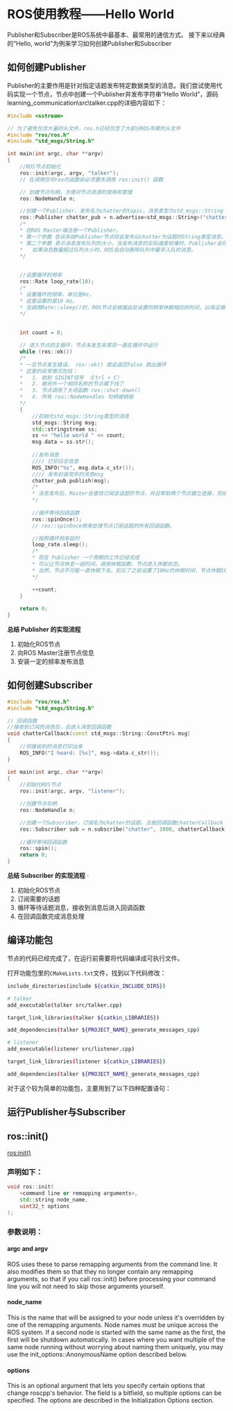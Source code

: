 # ROS使用教程——Hello World

Publisher和Subscriber是ROS系统中最基本、最常用的通信方式。
接下来以经典的“Hello, world”为例来学习如何创建Publisher和Subscriber

## 如何创建Publisher

Publisher的主要作用是针对指定话题发布特定数据类型的消息。我们尝试使用代码实现一个节点，节点中创建一个Publisher并发布字符串“Hello World”，源码learning_communication\src\talker.cpp的详细内容如下：

```cpp
#include <sstream>

// 为了避免包含大量的头文件，ros.h已经包含了大部分ROS所需的头文件
#include "ros/ros.h"
#include "std_msgs/String.h"￼￼        

int main(int argc, char **argv)￼        
{￼            
    //ROS节点初始化
    ros::init(argc, argv, "talker");￼
    // 在调用任何ros的函数前必须要先调用 ros:init() 函数

    // 创建节点句柄，方便对节点资源的使用和管理
    ros::NodeHandle n;

    //创建一个Publisher，发布名为chatter的topic，消息类型为std_msgs::String
    ros::Publisher chatter_pub = n.advertise<std_msgs::String>("chatter", 1000);
    /*
    * 在ROS Master端注册一个Publisher。
    * 第一个参数 告诉系统Publisher节点将会发布以chatter为话题的String类型消息。
    * 第二个参数 表示消息发布队列的大小，当发布消息的实际速度较慢时，Publisher会将消息存储在一定空间的队列中；
    *   如果消息数量超过队列大小时，ROS会自动删除队列中最早入队的消息。
    */

    
    //设置循环的频率
    ros::Rate loop_rate(10);
    /*
    * 设置循环的频率，单位是Hz，
    * 这里设置的是10 Hz。
    * 当调用Rate::sleep()时，ROS节点会根据此处设置的频率休眠相应的时间，以保证循环维持一致的时间周期。
    */

        ￼￼            
    int count = 0;

    // 进入节点的主循环，节点未发生异常将一直在循环中运行
    while (ros::ok())
    /* 
    * 一旦节点发生错误， ros::ok() 就会返回false 跳出循环
    * 这里的异常情况包括：
    *   1. 收到 SIGINT信号 （Ctrl + C）
    *   2. 被另外一个相同名称的节点踢下线了
    *   3. 节点调用了关闭函数 ros::shut-down()
    *   4. 所有 ros::NodeHandles 句柄被销毁
    */
    {
        //初始化std_msgs::String类型的消息
        std_msgs::String msg;
        std::stringstream ss;
        ss << "hello world " << count;
        msg.data = ss.str();
        
        //发布消息
        //// 打印日志信息
        ROS_INFO("%s", msg.data.c_str());
        //// 发布封装完毕的消息msg
        chatter_pub.publish(msg);
        /*
        * 消息发布后，Master会查找订阅该话题的节点，并且帮助两个节点建立连接，完成消息的传输。
        */
        
        //循环等待回调函数
        ros::spinOnce();
        // ros::spinOnce用来处理节点订阅话题的所有回调函数。

        //按照循环频率延时
        loop_rate.sleep();
        /* 
        * 现在 Publisher 一个周期的工作已经完成 
        * 可以让节点休息一段时间，调用休眠函数，节点进入休眠状态。
        * 当然，节点不可能一直休眠下去，别忘了之前设置了10Hz的休眠时间，节点休眠100ms后又会开始下一个周期的循环工作。
        */

        ++count;
    }
    
    return 0;
}
```

**总结 Publisher 的实现流程**

1. 初始化ROS节点
2. 向ROS Master注册节点信息
3. 安装一定的频率发布消息

## 如何创建Subscriber

```cpp
#include "ros/ros.h"
#include "std_msgs/String.h"

// 回调函数
//接收到订阅的消息后，会进入消息回调函数
void chatterCallback(const std_msgs::String::ConstPtr& msg)
{￼            
    //将接收到的消息打印出来
    ROS_INFO("I heard: [%s]", msg->data.c_str());
}

int main(int argc, char **argv)
{
    //初始化ROS节点
    ros::init(argc, argv, "listener");

    //创建节点句柄
    ros::NodeHandle n;

    //创建一个Subscriber，订阅名为chatter的话题，注册回调函数chatterCallback
    ros::Subscriber sub = n.subscribe("chatter", 1000, chatterCallback);
    
    //循环等待回调函数
    ros::spin();
    return 0;
}
```

**总结 Subscriber 的实现流程**
·
1. 初始化ROS节点
2. 订阅需要的话题
3. 循环等待话题消息，接收到消息后进入回调函数
4. 在回调函数完成消息处理

## 编译功能包

节点的代码已经完成了，在运行前需要将代码编译成可执行文件。

打开功能包里的`CMakeLists.txt`文件，找到以下代码修改：

```bash
include_directories(include ${catkin_INCLUDE_DIRS})

# talker
add_executable(talker src/talker.cpp)

target_link_libraries(talker ${catkin_LIBRARIES})       

add_dependencies(talker ${PROJECT_NAME}_generate_messages_cpp)

# listener
add_executable(listener src/listener.cpp)

target_link_libraries(listener ${catkin_LIBRARIES})

add_dependencies(talker ${PROJECT_NAME}_generate_messages_cpp)
```

对于这个较为简单的功能包，主要用到了以下四种配置语句：

## 运行Publisher与Subscriber




## ros::init()

[ros:init()][init]

### **声明如下**：

```cpp
void ros::init(
    <command line or remapping arguments>, 
    std::string node_name, 
    uint32_t options
);
```

### **参数说明**：

#### argc and argv

ROS uses these to parse remapping arguments from the command line. It also modifies them so that they no longer contain any remapping arguments, so that if you call ros::init() before processing your command line you will not need to skip those arguments yourself.

#### node_name

This is the name that will be assigned to your node unless it's overridden by one of the remapping arguments. Node names must be unique across the ROS system. If a second node is started with the same name as the first, the first will be shutdown automatically. In cases where you want multiple of the same node running without worrying about naming them uniquely, you may use the init_options::AnonymousName option described below.

#### options

This is an optional argument that lets you specify certain options that change roscpp's behavior. The field is a bitfield, so multiple options can be specified. The options are described in the Initialization Options section.

[init]:http://wiki.ros.org/roscpp/Overview/Initialization%20and%20Shutdown
